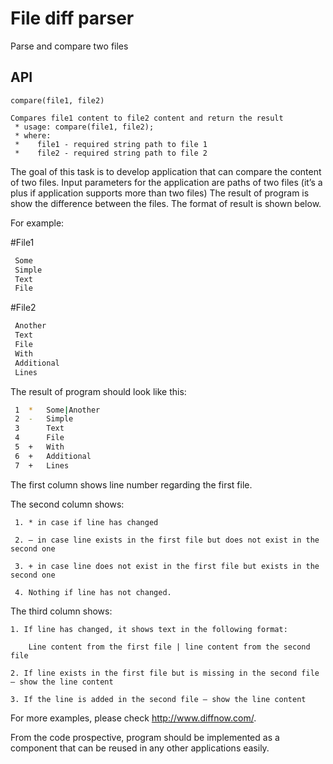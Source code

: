 File diff parser
============

Parse and compare two files

## API

````
compare(file1, file2)

Compares file1 content to file2 content and return the result
 * usage: compare(file1, file2);
 * where:
 *    file1 - required string path to file 1
 *    file2 - required string path to file 2

````
 The goal of this task is to develop application that can compare the content of two files.
 Input parameters for the application are paths of two files (it’s a plus if application supports more than two files)
 The result of program is show the difference between the files. The format of result is shown below.

 For example:

 #File1

```sh
 Some
 Simple
 Text
 File
```

 #File2
```sh
 Another
 Text
 File
 With
 Additional
 Lines
```

 The result of program should look like this:
```sh
 1  *   Some|Another
 2  -   Simple
 3      Text
 4      File
 5  +   With
 6  +   Additional
 7  +   Lines
```

 The first column shows line number regarding the first file.

 The second column shows:

     1. * in case if line has changed

     2. – in case line exists in the first file but does not exist in the second one

     3. + in case line does not exist in the first file but exists in the second one

     4. Nothing if line has not changed.

 The third column shows:

    1. If line has changed, it shows text in the following format:

        Line content from the first file | line content from the second file

    2. If line exists in the first file but is missing in the second file – show the line content

    3. If the line is added in the second file – show the line content

 For more examples, please check http://www.diffnow.com/.

 From the code prospective, program should be implemented as a component that can be reused in any other applications easily.
